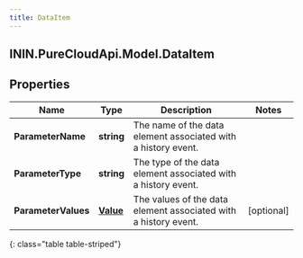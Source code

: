 ```yaml
---
title: DataItem
---
```

## ININ.PureCloudApi.Model.DataItem

## Properties

|Name | Type | Description | Notes|
|------------ | ------------- | ------------- | -------------|
| **ParameterName** | **string** | The name of the data element associated with a history event. | |
| **ParameterType** | **string** | The type of the data element associated with a history event. | |
| **ParameterValues** | [**Value**](Value.html) | The values of the data element associated with a history event. | [optional] |
{: class="table table-striped"}


